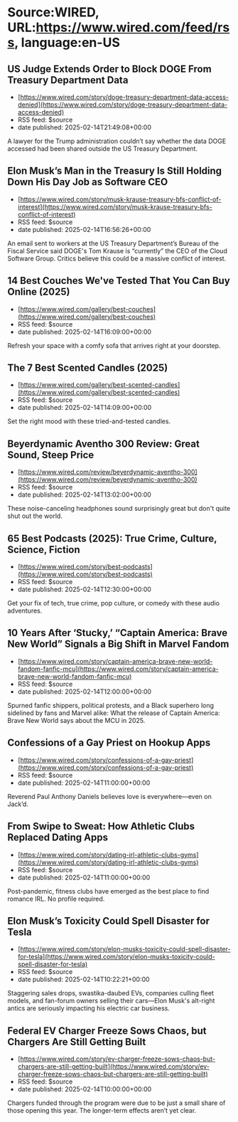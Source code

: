 # Source:WIRED, URL:https://www.wired.com/feed/rss, language:en-US

## US Judge Extends Order to Block DOGE From Treasury Department Data
 - [https://www.wired.com/story/doge-treasury-department-data-access-denied](https://www.wired.com/story/doge-treasury-department-data-access-denied)
 - RSS feed: $source
 - date published: 2025-02-14T21:49:08+00:00

A lawyer for the Trump administration couldn’t say whether the data DOGE accessed had been shared outside the US Treasury Department.

## Elon Musk’s Man in the Treasury Is Still Holding Down His Day Job as Software CEO
 - [https://www.wired.com/story/musk-krause-treasury-bfs-conflict-of-interest](https://www.wired.com/story/musk-krause-treasury-bfs-conflict-of-interest)
 - RSS feed: $source
 - date published: 2025-02-14T16:56:26+00:00

An email sent to workers at the US Treasury Department’s Bureau of the Fiscal Service said DOGE's Tom Krause is “currently” the CEO of the Cloud Software Group. Critics believe this could be a massive conflict of interest.

## 14 Best Couches We've Tested That You Can Buy Online (2025)
 - [https://www.wired.com/gallery/best-couches](https://www.wired.com/gallery/best-couches)
 - RSS feed: $source
 - date published: 2025-02-14T16:09:00+00:00

Refresh your space with a comfy sofa that arrives right at your doorstep.

## The 7 Best Scented Candles (2025)
 - [https://www.wired.com/gallery/best-scented-candles](https://www.wired.com/gallery/best-scented-candles)
 - RSS feed: $source
 - date published: 2025-02-14T14:09:00+00:00

Set the right mood with these tried-and-tested candles.

## Beyerdynamic Aventho 300 Review: Great Sound, Steep Price
 - [https://www.wired.com/review/beyerdynamic-aventho-300](https://www.wired.com/review/beyerdynamic-aventho-300)
 - RSS feed: $source
 - date published: 2025-02-14T13:02:00+00:00

These noise-canceling headphones sound surprisingly great but don't quite shut out the world.

## 65 Best Podcasts (2025): True Crime, Culture, Science, Fiction
 - [https://www.wired.com/story/best-podcasts](https://www.wired.com/story/best-podcasts)
 - RSS feed: $source
 - date published: 2025-02-14T12:30:00+00:00

Get your fix of tech, true crime, pop culture, or comedy with these audio adventures.

## 10 Years After ‘Stucky,’ “Captain America: Brave New World” Signals a Big Shift in Marvel Fandom
 - [https://www.wired.com/story/captain-america-brave-new-world-fandom-fanfic-mcu](https://www.wired.com/story/captain-america-brave-new-world-fandom-fanfic-mcu)
 - RSS feed: $source
 - date published: 2025-02-14T12:00:00+00:00

Spurned fanfic shippers, political protests, and a Black superhero long sidelined by fans and Marvel alike: What the release of Captain America: Brave New World says about the MCU in 2025.

## Confessions of a Gay Priest on Hookup Apps
 - [https://www.wired.com/story/confessions-of-a-gay-priest](https://www.wired.com/story/confessions-of-a-gay-priest)
 - RSS feed: $source
 - date published: 2025-02-14T11:00:00+00:00

Reverend Paul Anthony Daniels believes love is everywhere—even on Jack’d.

## From Swipe to Sweat: How Athletic Clubs Replaced Dating Apps
 - [https://www.wired.com/story/dating-irl-athletic-clubs-gyms](https://www.wired.com/story/dating-irl-athletic-clubs-gyms)
 - RSS feed: $source
 - date published: 2025-02-14T11:00:00+00:00

Post-pandemic, fitness clubs have emerged as the best place to find romance IRL. No profile required.

## Elon Musk’s Toxicity Could Spell Disaster for Tesla
 - [https://www.wired.com/story/elon-musks-toxicity-could-spell-disaster-for-tesla](https://www.wired.com/story/elon-musks-toxicity-could-spell-disaster-for-tesla)
 - RSS feed: $source
 - date published: 2025-02-14T10:22:21+00:00

Staggering sales drops, swastika-daubed EVs, companies culling fleet models, and fan-forum owners selling their cars—Elon Musk's alt-right antics are seriously impacting his electric car business.

## Federal EV Charger Freeze Sows Chaos, but Chargers Are Still Getting Built
 - [https://www.wired.com/story/ev-charger-freeze-sows-chaos-but-chargers-are-still-getting-built](https://www.wired.com/story/ev-charger-freeze-sows-chaos-but-chargers-are-still-getting-built)
 - RSS feed: $source
 - date published: 2025-02-14T10:00:00+00:00

Chargers funded through the program were due to be just a small share of those opening this year. The longer-term effects aren’t yet clear.

